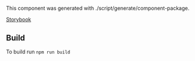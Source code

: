 # <AlbumArt />

This component was generated with ./script/generate/component-package.

[Storybook]()

## Build

To build run `npm run build`
